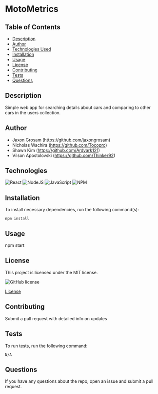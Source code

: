 # MotoMetrics

  ## Table of Contents
- [Description](#description)
- [Author](#author)
- [Technologies Used](#technologies)
- [Installation](#installation)
- [Usage](#usage)
- [License](#license)
- [Contributing](#contributing)
- [Tests](#tests)
- [Questions](#questions)

## Description
Simple web app for searching details about cars and comparing to other cars in the users collection.


## Author
- Jaxon Grosam (https://github.com/jaxongrosam)
- Nicholas Wachira (https://github.com/Tocopro)
- Shawn Kim (https://github.com/Ardvark121)
- Vilson Apostolovski (https://github.com/Thinker92)

## Technologies

![React](https://img.shields.io/badge/react-%2320232a.svg?style=for-the-badge&logo=react&logoColor=%2361DAFB)
![NodeJS](https://img.shields.io/badge/node.js-6DA55F?style=for-the-badge&logo=node.js&logoColor=white)
![JavaScript](https://img.shields.io/badge/javascript-%23323330.svg?style=for-the-badge&logo=javascript&logoColor=%23F7DF1E)
![NPM](https://img.shields.io/badge/NPM-%23CB3837.svg?style=for-the-badge&logo=npm&logoColor=white)


## Installation
To install necessary dependencies, run the following command(s):
```
npm install
```

## Usage
npm start


## License

This project is licensed under the MIT license.

![GitHub license](https://img.shields.io/badge/license-MIT-blue.svg)


[License](https://opensource.org/licenses/MIT)
 

## Contributing
Submit a pull request with detailed info on updates

## Tests
To run tests, run the following command:
```
N/A
```

## Questions
If you have any questions about the repo, open an issue and submit a pull request.


